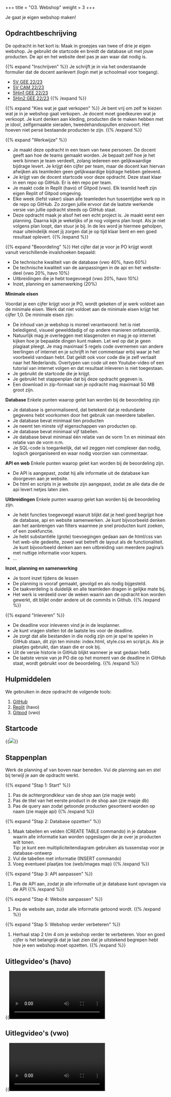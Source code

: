 +++
title = "O3. Webshop"
weight = 3
+++

Je gaat je eigen webshop maken!
<!--more-->

## Opdrachtbeschrijving
De opdracht in het kort is: Maak in groepjes van twee of drie je eigen webshop. Je gebruikt de startcode en breidt de database uit met jouw producten. De api en het website deel pas je aan waar dat nodig is.

{{% expand "Inschrijven" %}}
Je schrijft je in via het onderstaande formulier dat de docent aanlevert (login met je schoolmail voor toegang). 
- [5V GEE 22/23](https://docs.google.com/spreadsheets/d/1LmYi8GHKjSaOO6IN2n_X9oQ5JFMEqZ0w)
- [5V CAM 22/23](https://docs.google.com/spreadsheets/d/1LnDnAww361misiJUaNj_SijMhd_Cdczd)
- [5Hin1 GEE 22/23](https://docs.google.com/spreadsheets/d/1StIqH7tclQZjS7oX_BiWJp6Z90tkvBkA)
- [5Hin2 GEE 22/23](https://docs.google.com/spreadsheets/d/1StFYJEVBbmefIa_VhgPbuKIorNuTJIEA)
{{% /expand %}}

{{% expand "Kies wat je gaat verkopen" %}}
Je bent vrij om zelf te kiezen wat je in je webshop gaat verkopen. Je docent moet goedkeuren wat je verkoopt. Je kunt denken aan kleding, producten die te maken hebben met je idool, zelfgemaakte sieraden, tweedehandsspullen enzovoort. Het hoeven niet persé bestaande producten te zijn. 
{{% /expand %}}

{{% expand "Werkwijze" %}}
- Je maakt deze opdracht in een team van twee personen. De docent geeft aan hoe de teams gemaakt worden. Je bepaalt zelf hoe je het werk binnen je team verdeelt, zolang iedereen een gelijkwaardige bijdrage levert. Je krijgt één cijfer per team, maar de docent kan hiervan afwijken als teamleden geen gelijkwaardige bijdrage hebben geleverd. 
- Je krijgt van de docent startcode voor deze opdracht. Deze staat klaar in een repo op GitHub. Er is één repo per team. 
- Je maakt code in Replit (havo) of Gitpod (vwo). Elk teamlid heeft zijn eigen Replit of Gitpod omgeving.
- Elke week (liefst vaker) slaan alle teamleden hun tussentijdse werk op in de repo op GitHub. Zo zorgen jullie ervoor dat de laatste werkende versie van jullie opdracht steeds op GitHub staat.
- Deze opdracht maak je alsof het een echt project is. Je maakt eerst een planning. Daarna kijk je wekelijks of je nog volgens plan loopt. Als je niet volgens plan loopt, dan stuur je bij. In de les word je hiermee geholpen, maar uiteindelijk moet jij zorgen dat je op tijd klaar bent en een goed resultaat oplevert. 
{{% /expand %}}

{{% expand "Beoordeling" %}}
Het cijfer dat je voor je PO krijgt wordt vanuit verschillende invalshoeken bepaald: 
- De technische kwaliteit van de database (vwo 40%, havo 60%)
- De technische kwaliteit van de aanpassingen in de api en het website-deel (vwo 20%, havo 10%)
- Uitbreidingen die je hebt toegevoegd (vwo 20%, havo 10%)
- Inzet, planning en samenwerking (20%)

**Minimale eisen**

Voordat je een cijfer krijgt voor je PO, wordt gekeken of je werk voldoet aan de minimale eisen. Werk dat niet voldoet aan de minimale eisen krijgt het cijfer 1,0. De minimale eisen zijn:
- De inhoud van je webshop is moreel verantwoord: het is niet beledigend, visueel gewelddadig of op andere manieren onfatsoenlijk.
- Natuurlijk mag je overleggen met klasgenoten en mag je op internet kijken hoe je bepaalde dingen kunt maken. Let wel op dat je geen plagiaat pleegt. Je mag maximaal 5 regels code overnemen van andere leerlingen of internet en je schrijft in het commentaar erbij waar je het voorbeeld vandaan hebt. Dat geldt ook voor code die je zelf vertaalt naar het Nederlands. Overtypen van code uit een Youtube-video of een tutorial van internet volgen en dat resultaat inleveren is niet toegestaan.
- Je gebruikt de startcode die je krijgt.
- Je gebruikt het stappenplan dat bij deze opdracht gegeven is.
- Een download in zip-formaat van je opdracht mag maximaal 50 MB groot zijn.

**Database**
Enkele punten waarop gelet kan worden bij de beoordeling zijn
- Je database is genormaliseerd, dat betekent dat je redundante gegevens hebt voorkomen door het gebruik van meerdere tabellen.
- Je database bevat minimaal tien producten
- Je neemt ten minste vijf eigenschappen van producten op.
- Je database bevat minimaal vijf tabellen.
- Je database bevat minimaal één relatie van de vorm 1:n en minimaal één relatie van de vorm n:m.
- Je SQL-code is toegankelijk, dat wil zeggen niet complexer dan nodig, logisch georganiseerd en waar nodig voorzien van commentaar.

**API en web**
Enkele punten waarop gelet kan worden bij de beoordeling zijn.
- De API is aangepast, zodat hij alle informatie uit de database kan doorgeven aan je website.
- De html en scripts in je website zijn aangepast, zodat ze alle data die de api levert netjes laten zien.

**Uitbreidingen**
Enkele punten waarop gelet kan worden bij de beoordeling zijn.
- Je hebt functies toegevoegd waaruit blijkt dat je heel goed begrijpt hoe de database, api en website samenwerken. Je kunt bijvoorbeeld denken aan het aanbrengen van filters waarmee je snel producten kunt zoeken, of een zoekfunctie.
- Je hebt substantiële (grote) toevoegingen gedaan aan de html/css van het web-site gedeelte, zowel wat betreft de layout als de functionaliteit. Je kunt bijvoorbeeld denken aan een uitbreiding van meerdere pagina’s met nuttige informatie voor kopers.
- … 

**Inzet, planning en samenwerking**
- Je toont inzet tijdens de lessen
- De planning is vooraf gemaakt, gevolgd en als nodig bijgesteld.
- De taakverdeling is duidelijk en alle teamleden dragen in gelijke mate bij.
- Het werk is verdeeld over de weken waarin aan de opdracht kon worden gewerkt, dit blijkt onder andere uit de commits in Github.
{{% /expand %}}

{{% expand "Inleveren" %}}
- De deadline voor inleveren vind je in de lesplanner.
- Je kunt vragen stellen tot de laatste les voor de deadline.
- Je zorgt dat alle bestanden in die nodig zijn om je spel te spelen in GitHub staan, dit zijn ten minste: index.html, style.css en script.js. Als je plaatjes gebruikt, dan staan die er ook bij.
- Uit de versie historie in GitHub blijkt wanneer je wat gedaan hebt.
- De laatste versie van je PO die op het moment van de deadline in GitHub staat, wordt gebruikt voor de beoordeling.
{{% /expand %}}

## Hulpmiddelen
We gebruiken in deze opdracht de volgende tools:
1. [GitHub](/tools/github/)
2. [Replit](/tools/replit/) (havo)
3. [Gitpod](/tools/gitpod/) (vwo)

## Startcode
{{<image src="../webshop_github.png" link="https://github.com/emmauscollege/5HV-webshop-template">}}

## Stappenplan
Werk de planning af van boven naar beneden. Vul de planning aan en stel bij terwijl je aan de opdracht werkt.

{{% expand "Stap 1: Start" %}} 
1. Pas de achtergrondkleur van de shop aan (zie mapje web)
2. Pas de titel van het eerste product in de shop aan (zie mapje db)
3. Pas de query aan zodat getoonde producten gesorteerd worden op naam (zie mapje api)
{{% /expand %}}

{{% expand "Stap 2: Database opzetten" %}}
1. Maak tabellen en velden (CREATE TABLE commando) in je database waarin alle informatie kan worden opgeslagen die je over je producten wilt tonen.<br>
Tip: je kunt een multipliciteitendiagram gebruiken als tussenstap voor je database-ontwerp
2. Vul de tabellen met informatie (INSERT commando)
3. Voeg eventueel plaatjes toe (web/images map)
{{% /expand %}}

{{% expand  "Stap 3: API aanpassen" %}} 
1. Pas de API aan, zodat je alle informatie uit je database kunt opvragen via de API
{{% /expand %}}

{{% expand "Stap 4: Website aanpassen" %}}
1. Pas de website aan, zodat alle informatie getoond wordt.
{{% /expand %}}

{{% expand "Stap 5: Webshop verder verbeteren" %}}
1. Herhaal stap 2 t/m 4 om je webshop verder te verbeteren. 
Voor en goed cijfer is het belangrijk dat je laat zien dat je uitstekend begrepen hebt hoe je een webshop moet opzetten.
{{% /expand %}}

## Uitlegvideo's (havo)
{{<video id="PLpTljPS--R5CZQu8A4igpazZsRUEA7NHJ">}}

## Uitlegvideo's (vwo)
{{<video id="PLpTljPS--R5CiJtenJC9FZT7vZcOklU4X">}}
  
